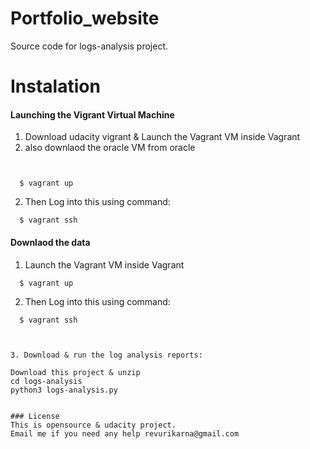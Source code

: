 # Portfolio_website
Source code for logs-analysis project.

# Instalation

#### Launching the Vigrant Virtual Machine
  1. Download udacity vigrant & Launch the Vagrant VM inside Vagrant 
  2. also downlaod the oracle VM from oracle 
  
  ```
    
	
    $ vagrant up
  ```
  2. Then Log into this using command:
  
  ```
    $ vagrant ssh
  ```

#### Downlaod the data
  1. Launch the Vagrant VM inside Vagrant 
  
  ```
    $ vagrant up
  ```
  2. Then Log into this using command:
  
  ```
    $ vagrant ssh
  ```
  ```
  
  
  3. Download & run the log analysis reports:
  
  ```
	Download this project & unzip 
    cd logs-analysis
    python3 logs-analysis.py
  ```

### License
This is opensource & udacity project.
Email me if you need any help revurikarna@gmail.com

